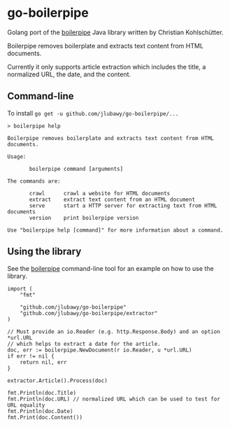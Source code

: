 # go-boilerpipe

Golang port of the [boilerpipe](https://github.com/kohlschutter/boilerpipe)
Java library written by Christian Kohlschütter.

Boilerpipe removes boilerplate and extracts text content from HTML documents.

Currently it only supports article extraction which includes the title, a
normalized URL, the date, and the content.


## Command-line

To install ```go get -u github.com/jlubawy/go-boilerpipe/...```

    > boilerpipe help

    Boilerpipe removes boilerplate and extracts text content from HTML documents.

    Usage:

           boilerpipe command [arguments]

    The commands are:

           crawl      crawl a website for HTML documents
           extract    extract text content from an HTML document
           serve      start a HTTP server for extracting text from HTML documents
           version    print boilerpipe version

    Use "boilerpipe help [command]" for more information about a command.


## Using the library

See the [boilerpipe](cmd/boilerpipe/main.go) command-line tool for an example on how to use the library.

    import (
        "fmt"

        "github.com/jlubawy/go-boilerpipe"
        "github.com/jlubawy/go-boilerpipe/extractor"
    )

    // Must provide an io.Reader (e.g. http.Response.Body) and an option *url.URL
    // which helps to extract a date for the article.
    doc, err := boilerpipe.NewDocument(r io.Reader, u *url.URL)
    if err != nil {
        return nil, err
    }

    extractor.Article().Process(doc)

    fmt.Println(doc.Title)
    fmt.Println(doc.URL) // normalized URL which can be used to test for URL equality
    fmt.Println(doc.Date)
    fmt.Print(doc.Content())
